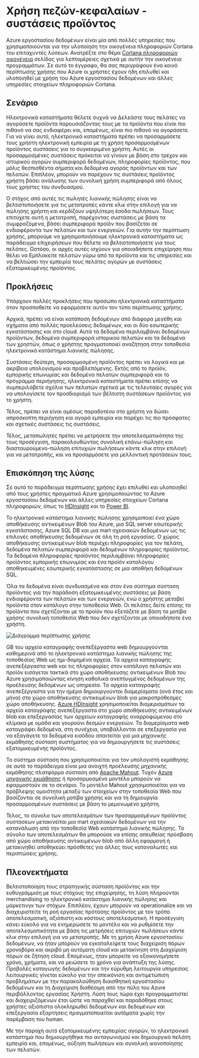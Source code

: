 <properties 
    pageTitle="Περίπτωση χρήσης εργοστασίου δεδομένων - συστάσεις προϊόντος" 
    description="Μάθετε περισσότερα σχετικά με μια υπόθεση χρήσης υλοποιηθεί χρησιμοποιώντας εργοστασίου δεδομένων Azure μαζί με άλλες υπηρεσίες." 
    services="data-factory" 
    documentationCenter="" 
    authors="sharonlo101" 
    manager="jhubbard" 
    editor="monicar"/>

<tags 
    ms.service="data-factory" 
    ms.workload="data-services" 
    ms.tgt_pltfrm="na" 
    ms.devlang="na" 
    ms.topic="article" 
    ms.date="09/01/2016" 
    ms.author="shlo"/>

# <a name="use-case---product-recommendations"></a>Χρήση πεζών-κεφαλαίων - συστάσεις προϊόντος 

Azure εργοστασίου δεδομένων είναι μία από πολλές υπηρεσίες που χρησιμοποιούνται για την υλοποίηση την οικογένεια πληροφοριών Cortana του επιταχυντές λύσεων.  Ανατρέξτε στο θέμα [Cortana πληροφοριών οικογένεια](http://www.microsoft.com/cortanaanalytics) σελίδας για λεπτομέρειες σχετικά με αυτήν την οικογένεια προγραμμάτων. Σε αυτό το έγγραφο, θα σας περιγράφουν ένα κοινό περίπτωσης χρήσης που Azure οι χρήστες έχουν ήδη επιλυθεί και υλοποιηθεί με χρήση του Azure εργοστασίου δεδομένων και άλλες υπηρεσίες στοιχείων πληροφοριών Cortana.

## <a name="scenario"></a>Σενάριο

Ηλεκτρονικά καταστήματα θέλετε συχνά να Δελεάστε τους πελάτες να αγοράσετε προϊόντα παρουσιάζοντας τους με τα προϊόντα που είναι πιο πιθανό να σας ενδιαφέρει και, επομένως, είναι πιο πιθανό να αγοράσετε. Για να γίνει αυτό, ηλεκτρονικά καταστήματα πρέπει να προσαρμόσετε τους χρήστη ηλεκτρονική εμπειρία με τη χρήση προσαρμοσμένων προϊόντος συστάσεις για το συγκεκριμένο χρήστη. Αυτές οι προσαρμοσμένες συστάσεις πρόκειται να γίνουν με βάση στο τρέχον και ιστορικού αγορών συμπεριφορά δεδομένων, πληροφορίες προϊόντος, που μόλις θεσπισθέντα σήματα και δεδομένα αγοράς προϊόντων και των πελατών.  Επιπλέον, μπορούν να παρέχουν τις συστάσεις προϊόντος χρήστη βάσει ανάλυσης των συνολική χρήση συμπεριφορά από όλους τους χρήστες του συνδυασμού.

Ο στόχος από αυτές τις πωλητές λιανικής πώλησης είναι να βελτιστοποιήσετε για τις μετατροπές κάντε κλικ στην επιλογή για να πώλησης χρήστη και κερδίζουν υψηλότερη έσοδα πωλήσεων.  Τους επιτύχετε αυτή η μετατροπή, παρέχοντας συστάσεις με βάση τα συμφραζόμενα, βάσει συμπεριφορά προϊόν που βασίζεται σε ενδιαφέροντα των πελατών και των ενεργειών. Για αυτήν την περίπτωση χρήσης, μπορούμε να χρησιμοποιήσουμε ηλεκτρονικά καταστήματα ως παράδειγμα επιχειρήσεων που θέλετε να βελτιστοποιήσετε για τους πελάτες. Ωστόσο, οι αρχές αυτές ισχύουν για οποιαδήποτε επιχείρηση που θέλει να Εμπλακείτε πελατών γύρω από τα προϊόντα και τις υπηρεσίες και να βελτιώσει την εμπειρία τους πελάτες αγορών με συστάσεις εξατομικευμένης προϊόντος.

## <a name="challenges"></a>Προκλήσεις

Υπάρχουν πολλές προκλήσεις που πρόσωπο ηλεκτρονικά καταστήματα όταν προσπαθείτε να εφαρμόσετε αυτόν τον τύπο περίπτωσης χρήσης. 

Αρχικά, πρέπει να είναι κατάποση δεδομένων από διάφορα μεγέθη και σχήματα από πολλές προελεύσεις δεδομένων, και οι δύο εσωτερικής εγκατάστασης και στο cloud. Αυτά τα δεδομένα περιλαμβάνει δεδομένων προϊόντων, δεδομένα συμπεριφορά ιστορικού πελατών και τα δεδομένα των χρηστών, όπως ο χρήστης πραγματοποιεί αναζήτηση στην τοποθεσία ηλεκτρονικό κατάστημα λιανικής πώλησης. 

Συστάσεις δεύτερη, προσαρμοσμένη προϊόντος πρέπει να λογικά και με ακρίβεια υπολογισμού και προβλεπόμενης. Εκτός από το προϊόν, εμπορικής επωνυμίας και δεδομένα πελατών συμπεριφορά και το πρόγραμμα περιήγησης, ηλεκτρονικά καταστήματα πρέπει επίσης να συμπεριλάβετε σχόλια των πελατών σχετικά με τις τελευταίες αγορές για να υπολογίσετε τον προσδιορισμό των βέλτιστη συστάσεων προϊόντος για το χρήστη. 

Τέλος, πρέπει να είναι αμέσως παραδοτέου στο χρήστη να δώσει απρόσκοπτη περιήγηση και αγορά εμπειρία και παρέχει τις πιο πρόσφατες και σχετικές συστάσεις τις συστάσεις. 

Τέλος, μεταπωλητές πρέπει να μετρήσετε την αποτελεσματικότητα της τους προσέγγιση, παρακολουθώντας συνολική επάνω-πώληση και διασταυρούμενο-πώληση επιτυχιών πωλήσεων κάντε κλικ στην επιλογή για να μετατροπής, και να προσαρμόσετε για μελλοντική προτάσεών τους.

## <a name="solution-overview"></a>Επισκόπηση της λύσης

Σε αυτό το παράδειγμα περίπτωσης χρήσης έχει επιλυθεί και υλοποιηθεί από τους χρήστες πραγματικό Azure χρησιμοποιώντας το Azure εργοστασίου δεδομένων και άλλες υπηρεσίες στοιχείων Cortana πληροφοριών, όπως το [HDInsight](https://azure.microsoft.com/services/hdinsight/) και το [Power BI](https://powerbi.microsoft.com/).

Το ηλεκτρονικό κατάστημα λιανικής πώλησης χρησιμοποιεί ένα χώρο αποθήκευσης αντικειμένων Blob του Azure, μια SQL server εσωτερικής εγκατάστασης, Azure SQL DB και μια mart σχεσιακών δεδομένων ως τις επιλογές αποθήκευσης δεδομένων σε όλη τη ροή εργασίας.  Ο χώρος αποθήκευσης αντικειμένων blob περιέχει πληροφορίες για τον πελάτη, δεδομένα πελατών συμπεριφορά και δεδομένων πληροφορίες προϊόντος. Τα δεδομένα πληροφορίες προϊόντος περιλαμβάνει πληροφορίες προϊόντος εμπορικής επωνυμίας και ένα προϊόν καταλόγου αποθηκευμένες εσωτερικής εγκατάστασης σε μια αποθήκη δεδομένων SQL. 

Όλα τα δεδομένα είναι συνδυασμένα και στον ένα σύστημα σύσταση προϊόντος για την παράδοση εξατομικευμένης συστάσεις με βάση ενδιαφέροντα των πελατών και των ενεργειών, ενώ ο χρήστης μεταβεί προϊόντα στον κατάλογο στην τοποθεσία Web. Οι πελάτες δείτε επίσης τα προϊόντα που σχετίζονται με το προϊόν που εξετάζετε με βάση τα μοτίβα χρήσης συνολική τοποθεσία Web που δεν σχετίζονται με οποιαδήποτε ένα χρήστη.

![Διάγραμμα περίπτωσης χρήσης](./media/data-factory-product-reco-usecase/diagram-1.png)

GB του αρχεία καταγραφής ανεπεξέργαστα web δημιουργούνται καθημερινά από το ηλεκτρονικό κατάστημα λιανικής πώλησης της τοποθεσίας Web ως ημι-δομημένα αρχεία. Τα αρχεία καταγραφής ανεπεξέργαστα web και τις πληροφορίες στον κατάλογο πελατών και προϊόν εισάγεται τακτικά στο χώρο αποθήκευσης αντικειμένων Blob του Azure χρησιμοποιώντας κίνηση καθολικά ανεπτυγμένος δεδομένων της προέλευσης δεδομένων ως υπηρεσία. Τα αρχεία καταγραφής ανεπεξέργαστα για την ημέρα δημιουργούνται διαμερίσματα (ανά έτος και μήνα) στο χώρο αποθήκευσης αντικειμένων blob για μακροπρόθεσμες χώρο αποθήκευσης.  [Azure HDInsight](https://azure.microsoft.com/services/hdinsight/) χρησιμοποιείται διαμερισμάτων τα αρχεία καταγραφής ανεπεξέργαστα στο χώρο αποθήκευσης αντικειμένων blob και επεξεργασίας των αρχείων καταγραφής αναρροφώμενου στο κλίμακα με ομάδα και γουρούνι δεσμών ενεργειών. Τα διαμερίσματα web καταγράφει δεδομένα, στη συνέχεια, υποβάλλονται σε επεξεργασία για να εξαγάγετε τα δεδομένα εισόδου απαιτείται για μια μηχανικής εκμάθησης σύσταση συστήματος για να δημιουργήσετε τις συστάσεις εξατομικευμένης προϊόντος.

Το σύστημα σύσταση που χρησιμοποιείται για τον υπολογιστή εκμάθησης σε αυτό το παράδειγμα είναι μια ανοιχτή προέλευσης μηχανικής εκμάθησης πλατφόρμα σύσταση από [Apache Mahout](http://mahout.apache.org/).  Τυχόν [Azure μηχανικής εκμάθησης](https://azure.microsoft.com/services/machine-learning/) ή προσαρμοσμένο μοντέλο μπορούν να εφαρμοστούν σε το σενάριο.  Το μοντέλο Mahout χρησιμοποιείται για να πρόβλεψης ομοιότητα μεταξύ των στοιχείων στην τοποθεσία Web που βασίζονται σε συνολική μοτίβα χρήσης και για τη δημιουργία προσαρμοσμένων συστάσεις με βάση το μεμονωμένο χρήστη.

Τέλος, το σύνολο των αποτελεσμάτων των προσαρμοσμένων προϊόντος συστάσεων μετακινείται μια mart σχεσιακών δεδομένων για την κατανάλωση από την τοποθεσία Web κατάστημα λιανικής πώλησης.  Το σύνολο των αποτελεσμάτων θα μπορούσε να επίσης απευθείας πρόσβαση από χώρο αποθήκευσης αντικειμένων blob από άλλη εφαρμογή ή μετακινηθεί αποθηκεύει πρόσθετες για άλλες τους καταναλωτές και περιπτώσεις χρήσης.

## <a name="benefits"></a>Πλεονεκτήματα

Βελτιστοποίηση τους στρατηγικής σύσταση προϊόντος και την ευθυγράμμιση με τους στόχους της επιχείρησης, τη λύση πληρούνται merchandising το ηλεκτρονικό κατάστημα λιανικής πώλησης και μάρκετινγκ των στόχων. Επιπλέον, έχουν μπορούν να operationalize και να διαχειριστείτε τη ροή εργασίας πρότασης προϊόντος με τον τρόπο αποτελεσματική, αξιόπιστη και κόστους αποτελεσματική. Η προσέγγιση κάνει εύκολο για να ενημερώσετε το μοντέλο και να ρυθμίσετε την αποτελεσματικότητα με βάση τις μετρήσεις επιτυχιών πωλήσεων κάντε κλικ στην επιλογή για να μετατροπής. Με τη χρήση Azure εργοστασίου δεδομένων, να ήταν μπορούν να εγκαταλείψετε τους διαχείριση πόρων χρονοβόρα και ακριβό μη αυτόματη cloud και μετακίνηση στη Διαχείριση πόρων σε ζήτηση cloud. Επομένως, ήταν μπορείτε να εξοικονομήσετε χρόνο, χρήματα, και να μειώσετε το χρόνο για ανάπτυξη της λύσης. Προβολές καταγωγής δεδομένων και την εύρυθμη λειτουργία υπηρεσίας λειτουργικές γίνεται εύκολο για την απεικόνιση και αντιμετώπιση προβλημάτων με την παρακολούθηση διαισθητική εργοστασίου δεδομένων και τη Διαχείριση διαθέσιμη από την πύλη του Azure περιβάλλοντος εργασίας Χρήστη. Λύση τους τώρα έχει προγραμματιστεί και διαχειριζόμενων έτσι ώστε να παραχθεί και παραδόθηκε στους χρήστες αξιόπιστα ολοκληρωθεί δεδομένων και δεδομένων και επεξεργασία εξαρτήσεις πραγματοποιείται αυτόματα χωρίς την παρέμβαση του human.

Με την παροχή αυτό εξατομικευμένης εμπειρίας αγορών, το ηλεκτρονικό κατάστημα που δημιουργήθηκε πιο ανταγωνισμού και δημιουργικό πελάτη εμπειρία και, επομένως, αύξηση πωλήσεων και συνολική ικανοποίησης των πελατών.



  